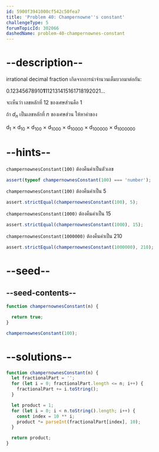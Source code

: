 ```yaml
---
id: 5900f3941000cf542c50fea7
title: 'Problem 40: Champernowne''s constant'
challengeType: 5
forumTopicId: 302066
dashedName: problem-40-champernownes-constant
---
```


# --description--

irrational decimal fraction เกิดจากการนำจำนวนเต็มบวกมาต่อกัน:

0.12345678910**1**112131415161718192021...

จะเห็นว่า เลขหลักที่ 12 ของเศษส่วนคือ 1

ถ้า *d<sub>n</sub>* เป็นเลขหลักที่ *n* ของเศษส่วน ให้หาค่าของ

d<sub>1</sub> × d<sub>10</sub> × d<sub>100</sub> × d<sub>1000</sub> × d<sub>10000</sub> × d<sub>100000</sub> × d<sub>1000000</sub>

# --hints--

`champernownesConstant(100)` ต้องคืนค่าเป็นตัวเลข

```js
assert(typeof champernownesConstant(100) === 'number');
```

`champernownesConstant(100)` ต้องคืนค่าเป็น 5

```js
assert.strictEqual(champernownesConstant(100), 5);
```

`champernownesConstant(1000)` ต้องคืนค่าเป็น 15

```js
assert.strictEqual(champernownesConstant(1000), 15);
```

`champernownesConstant(1000000)` ต้องคืนค่าเป็น 210

```js
assert.strictEqual(champernownesConstant(1000000), 210);
```

# --seed--

## --seed-contents--

```js
function champernownesConstant(n) {

  return true;
}

champernownesConstant(100);
```

# --solutions--

```js
function champernownesConstant(n) {
  let fractionalPart = '';
  for (let i = 0; fractionalPart.length <= n; i++) {
    fractionalPart += i.toString();
  }

  let product = 1;
  for (let i = 0; i < n.toString().length; i++) {
    const index = 10 ** i;
    product *= parseInt(fractionalPart[index], 10);
  }

  return product;
}
```
